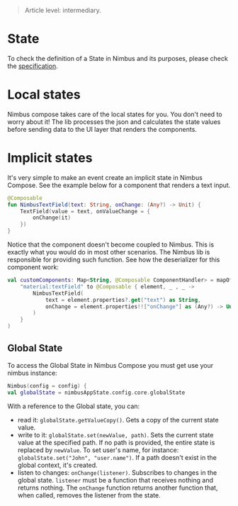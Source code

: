 > Article level: intermediary.

# State
To check the definition of a State in Nimbus and its purposes, please check the [specification](specification/state).

# Local states
Nimbus compose takes care of the local states for you. You don't need to worry about it! The lib processes the json and calculates the state values
before sending data to the UI layer that renders the components.

# Implicit states
It's very simple to make an event create an implicit state in Nimbus Compose. See the example below for a component that renders a text input.

```kotlin
@Composable
fun NimbusTextField(text: String, onChange: (Any?) -> Unit) {
    TextField(value = text, onValueChange = {
        onChange(it)
    })
}
```

Notice that the component doesn't become coupled to Nimbus. This is exactly what you would do in most other scenarios. The Nimbus lib is responsible
for providing such function. See how the deserializer for this component work:

```kotlin
val customComponents: Map<String, @Composable ComponentHandler> = mapOf(
    "material:textField" to @Composable { element, _ , _ ->
        NimbusTextField(
            text = element.properties?.get("text") as String,
            onChange = element.properties!!["onChange"] as (Any?) -> Unit,
        )
    }
)
```

## Global State
To access the Global State in Nimbus Compose you must get use your nimbus instance:

```kotlin
Nimbus(config = config) {
val globalState = nimbusAppState.config.core.globalState
```

With a reference to the Global state, you can:
- read it: `globalState.getValueCopy()`. Gets a copy of the current state value.
- write to it: `globalState.set(newValue, path)`. Sets the current state value at the specified path. If no path is provided, the entire state is
replaced by `newValue`. To set user's name, for instance: `globalState.set("John", "user.name")`. If a path doesn't exist in the global context, it's
created.
- listen to changes: `onChange(listener)`. Subscribes to changes in the global state. `listener` must be a function that receives nothing and returns
nothing. The `onChange` function returns another function that, when called, removes the listener from the state.
